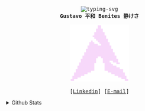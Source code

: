 <div align="justify">

  <p align="center">
    <samp>
      <br>
      <img
        src="https://readme-typing-svg.demolab.com?font=Iosevka&duration=4500&pause=2&color=FBD6FF&center=true&vCenter=true&width=435&lines=Hi+there!;I'm+S4v!0r%2C+a+student.;I+like+Linux+and+minimalistic+code.;By+the+way%2C+I+adore+cats."
        alt="typing-svg">
      <br>
      <b>
        Gustavo 平和 Benites 静けさ
      </b>
    </samp>
  </p>
  <p align="right"></p>

  <p align="center">
    <img src="pixarch.png" alt="imagen" width="160">
  </p>
  <p align="center">
    <samp>
      [<a href="https://www.linkedin.com/in/egusbepe/">Linkedin</a>]
      [<a href="mailto:gbp17@outlook.com">E-mail</a>]
    </samp>
  </p>
</div>

<details><summary> Github Stats </summary><div align="center"><img src="https://github-readme-stats.vercel.app/api/top-langs?username=S4vi0r17&locale=en&hide_title=true&layout=compact&card_width=320&langs_count=6&theme=default&hide_border=true&order=2" height="150" alt="languages graph"  /></div></details>

